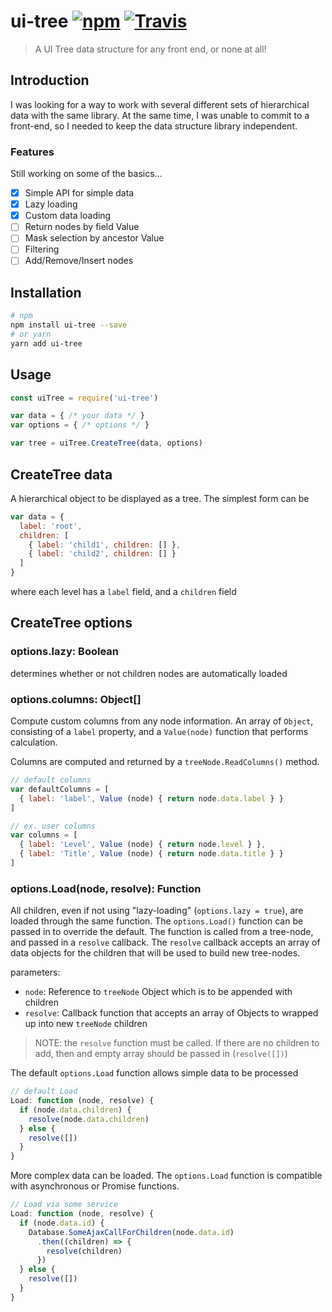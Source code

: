 # ui-tree [![npm](https://img.shields.io/npm/v/ui-tree.svg)](https://www.npmjs.com/package/ui-tree) [![Travis](https://img.shields.io/travis/rust-lang/rust.svg)](https://travis-ci.org/ptpaterson/ui-tree)

> A UI Tree data structure for any front end, or none at all!

## Introduction

I was looking for a way to work with several different sets of hierarchical data with the same library.  At the same time, I was unable to commit to a front-end, so I needed to keep the data structure library independent.

### Features

Still working on some of the basics...

- [x] Simple API for simple data
- [x] Lazy loading
- [x] Custom data loading
- [ ] Return nodes by field Value
- [ ] Mask selection by ancestor Value
- [ ] Filtering
- [ ] Add/Remove/Insert nodes

## Installation

``` bash
# npm
npm install ui-tree --save
# or yarn
yarn add ui-tree
```

## Usage

``` javascript
const uiTree = require('ui-tree')

var data = { /* your data */ }
var options = { /* options */ }

var tree = uiTree.CreateTree(data, options)
```

## CreateTree data
A hierarchical object to be displayed as a tree.  The simplest form can be

``` javascript
var data = {
  label: 'root',
  children: [
    { label: 'child1', children: [] },
    { label: 'child2', children: [] }
  ]
}
```

where each level has a `label` field, and a `children` field

## CreateTree options

### options.lazy: Boolean
determines whether or not children nodes are automatically loaded

### options.columns: Object[]
Compute custom columns from any node information.  An array of `Object`, consisting of a `label` property, and a `Value(node)` function that performs calculation.

Columns are computed and returned by a `treeNode.ReadColumns()` method.

``` javascript
// default columns
var defaultColumns = [
  { label: 'label', Value (node) { return node.data.label } }
]

// ex. user columns
var columns = [
  { label: 'Level', Value (node) { return node.level } },
  { label: 'Title', Value (node) { return node.data.title } }
]
```

### options.Load(node, resolve): Function
All children, even if not using "lazy-loading" (`options.lazy = true`), are loaded through the same function.  The `options.Load()` function can be passed in to override the default.  The function is called from a tree-node, and passed in a `resolve` callback.  The `resolve` callback accepts an array of data objects for the children that will be used to build new tree-nodes.

parameters:
- `node`: Reference to `treeNode` Object which is to be appended with children
- `resolve`: Callback function that accepts an array of Objects to wrapped up into new `treeNode` children

> NOTE: the `resolve` function must be called.  If there are no children to add, then and empty array should be passed in (`resolve([])`)

The default `options.Load` function allows simple data to be processed

``` javascript
// default Load
Load: function (node, resolve) {
  if (node.data.children) {
    resolve(node.data.children)
  } else {
    resolve([])
  }
}
```

More complex data can be loaded.  The `options.Load` function is compatible with asynchronous or Promise functions.

``` javascript
// Load via some service
Load: function (node, resolve) {
  if (node.data.id) {
    Database.SomeAjaxCallForChildren(node.data.id)
      .then((children) => {
        resolve(children)
      })
  } else {
    resolve([])
  }
}
```
